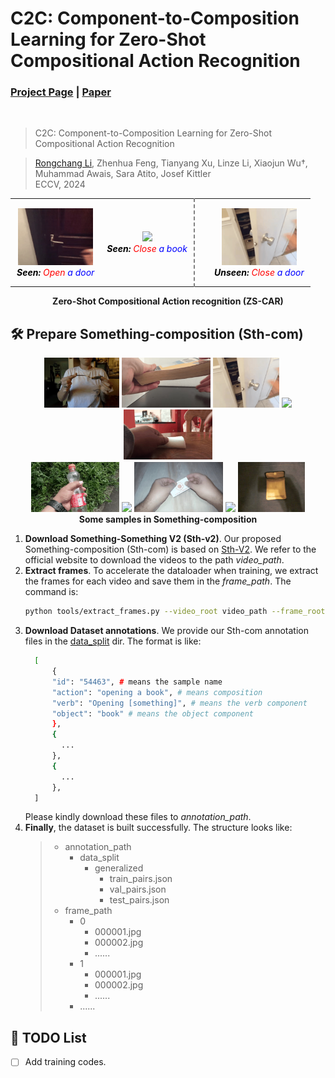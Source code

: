 # C2C: Component-to-Composition Learning for Zero-Shot Compositional Action Recognition
### [Project Page](https://github.com/RongchangLi/ZSCAR_C2C) | [Paper](https://arxiv.org/abs/2407.06113)
<br/>

> C2C: Component-to-Composition Learning for Zero-Shot Compositional Action Recognition

> [Rongchang Li](https://rongchangli.github.io/), Zhenhua Feng, Tianyang Xu, Linze Li, Xiaojun Wu†, Muhammad Awais, Sara Atito, Josef Kittler           
> ECCV, 2024
                                                                 
[//]: # (&#40;For displaying sample GIFs&#41;)
<div align="center">
  <table style="border-collapse: collapse;">
    <tr>
      <td style="text-align: center; padding: 10px;">
        <img src="samples/open_door.gif" width="120" />
        <br />
        <i>
          <font color="black"><strong>Seen:</strong></font> 
          <font color="red">Open</font> 
          <font color="blue">a door</font>
        </i>
      </td>
      <td style="text-align: center; padding: 10px;">
        <img src="samples/close_book.gif" width="120" />
        <br />
        <i>
          <font color="black"><strong>Seen:</strong></font> 
          <font color="red">Close</font> 
          <font color="blue">a book</font>
        </i>
      </td>
      <td style="height: 120px; width: 1px; border-left: 2px dashed gray; text-align: center; padding: 10px;"></td>
      <td style="text-align: center; padding: 10px;">
        <img src="samples/close_door.gif" width="120" />
        <br />
        <i>
          <font color="black"><strong>Unseen:</strong></font> 
          <font color="red">Close</font> 
          <font color="blue">a door</font>
        </i>
      </td>
    </tr>
  </table>
  <div style="margin-top: 1px;">
    <strong>Zero-Shot Compositional Action recognition (ZS-CAR)</strong>
  </div>
</div>



## 🛠️ Prepare Something-composition (Sth-com)
<p align="middle" style="margin-bottom: 0.5px;">
  <img src="samples/bend_spoon.gif" height="80" /> 
  <img src="samples/bend_book.gif" height="80" /> 
  <img src="samples/close_door.gif" height="80" /> 
  <img src="samples/close_book.gif" height="80" />
  <img src="samples/twist_obj.gif" height="80" /> 
</p>
<p align="middle" style="margin-bottom: 0.5px;margin-top: 0.5px;">
  <img src="samples/squeeze_bottle.gif" height="80" />
  <img src="samples/squeeze_pillow.gif" height="80" /> 
  <img src="samples/tear_card.gif" height="80" /> 
  <img src="samples/tear_leaf.gif" height="80" />
  <img src="samples/open_wallet.gif" height="80" />
</p>
<p align="center" style="margin-top: 0.5px;">
  <strong>Some samples in Something-composition</strong>
</p>

1. **Download Something-Something V2 (Sth-v2)**. Our proposed Something-composition (Sth-com) is based on [Sth-V2](https://developer.qualcomm.com/software/ai-datasets/something-something).
We refer to the official website to download the videos to the path _video_path_.
2. **Extract frames**. To accelerate the dataloader when training, we extract the frames for each video and save them in the _frame_path_. The command is:
      ```bash
      python tools/extract_frames.py --video_root video_path --frame_root frame_path
      ```
3. **Download Dataset annotations**. We provide our Sth-com annotation files in the [data_split](data_split/generalized) dir. The format is like:
    ```bash
      [
          {
          "id": "54463", # means the sample name
          "action": "opening a book", # means composition
          "verb": "Opening [something]", # means the verb component
          "object": "book" # means the object component
          },
          {
            ...
          },
          {
            ...
          },
      ]
    ```
    Please kindly download these files to _annotation_path_.
4. **Finally**, the dataset is built successfully. The structure looks like:
      >   * annotation_path
      >     * data_split
      >       * generalized
      >         * train_pairs.json
      >         * val_pairs.json
      >         * test_pairs.json
      >   * frame_path
      >     * 0
      >         * 000001.jpg
      >         * 000002.jpg
      >         * ......
      >     * 1
      >         * 000001.jpg
      >         * 000002.jpg
      >         * ......
      >     * ......


## 📝 TODO List
- [ ] Add training codes.
